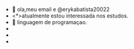 - 👋 ola,meu email e @erykabatista20022
- <*>atualmente estou interessada nos estudos.
- 🌱 linguagem de programaçao.
-
- 
- 
